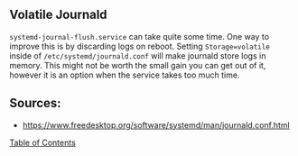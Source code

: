 ## Volatile Journald

`systemd-journal-flush.service` can take quite some time. One way to improve this is by discarding logs on reboot. Setting `Storage=volatile` inside of `/etc/systemd/journald.conf` will make journald store logs in memory. This might not be worth the small gain you can get out of it, however it is an option when the service takes too much time.

## Sources:
- https://www.freedesktop.org/software/systemd/man/journald.conf.html

[Table of Contents](README.md)
